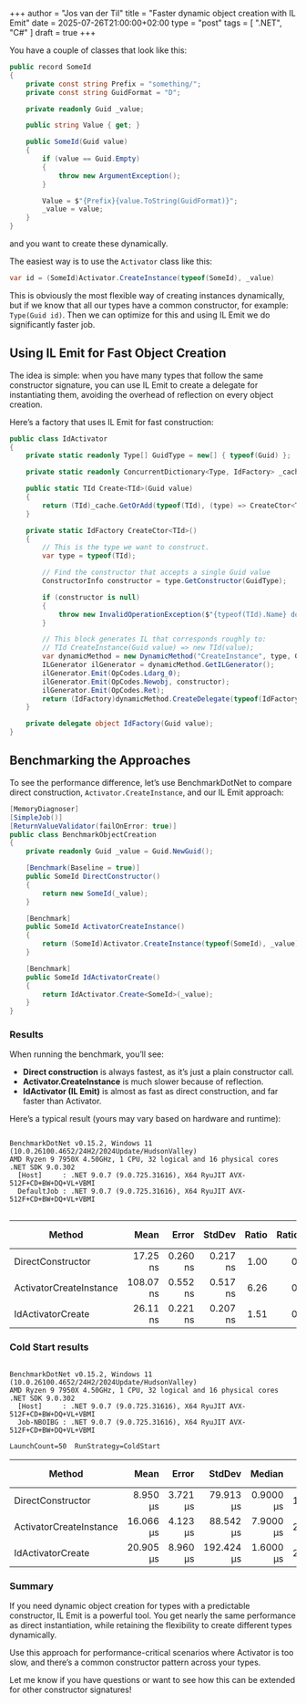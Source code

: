 +++
author = "Jos van der Til"
title = "Faster dynamic object creation with IL Emit"
date  = 2025-07-26T21:00:00+02:00
type = "post"
tags = [ ".NET", "C#" ]
draft = true
+++

You have a couple of classes that look like this:
```cs
public record SomeId
{
    private const string Prefix = "something/";
    private const string GuidFormat = "D";

    private readonly Guid _value;

    public string Value { get; }

    public SomeId(Guid value)
    {
        if (value == Guid.Empty)
        {
            throw new ArgumentException();
        }

        Value = $"{Prefix}{value.ToString(GuidFormat)}";
        _value = value;
    }
}
```

and you want to create these dynamically.

The easiest way is to use the `Activator` class like this:
```cs
var id = (SomeId)Activator.CreateInstance(typeof(SomeId), _value)
```

This is obviously the most flexible way of creating instances dynamically, but if we know that all our types have a common constructor, for example: `Type(Guid id)`. Then we can optimize for this and using IL Emit we do significantly faster job.

## Using IL Emit for Fast Object Creation

The idea is simple: when you have many types that follow the same constructor signature, you can use IL Emit to create a delegate for instantiating them, avoiding the overhead of reflection on every object creation.

Here’s a factory that uses IL Emit for fast construction:

```cs
public class IdActivator
{
    private static readonly Type[] GuidType = new[] { typeof(Guid) };

    private static readonly ConcurrentDictionary<Type, IdFactory> _cache = new();

    public static TId Create<TId>(Guid value)
    {
        return (TId)_cache.GetOrAdd(typeof(TId), (type) => CreateCtor<TId>())(value);
    }

    private static IdFactory CreateCtor<TId>()
    {
        // This is the type we want to construct.
        var type = typeof(TId);

        // Find the constructor that accepts a single Guid value
        ConstructorInfo constructor = type.GetConstructor(GuidType);

        if (constructor is null)
        {
            throw new InvalidOperationException($"{typeof(TId).Name} does not have a public constructor that accepts a single Guid parameter.");
        }

        // This block generates IL that corresponds roughly to:
        // TId CreateInstance(Guid value) => new TId(value);
        var dynamicMethod = new DynamicMethod("CreateInstance", type, GuidType, true);
        ILGenerator ilGenerator = dynamicMethod.GetILGenerator();
        ilGenerator.Emit(OpCodes.Ldarg_0);
        ilGenerator.Emit(OpCodes.Newobj, constructor);
        ilGenerator.Emit(OpCodes.Ret);
        return (IdFactory)dynamicMethod.CreateDelegate(typeof(IdFactory));
    }

    private delegate object IdFactory(Guid value);
}
```

## Benchmarking the Approaches

To see the performance difference, let’s use BenchmarkDotNet to compare direct construction, `Activator.CreateInstance`, and our IL Emit approach:

```cs
[MemoryDiagnoser]
[SimpleJob()]
[ReturnValueValidator(failOnError: true)]
public class BenchmarkObjectCreation
{
    private readonly Guid _value = Guid.NewGuid();

    [Benchmark(Baseline = true)]
    public SomeId DirectConstructor()
    {
        return new SomeId(_value);
    }

    [Benchmark]
    public SomeId ActivatorCreateInstance()
    {
        return (SomeId)Activator.CreateInstance(typeof(SomeId), _value);
    }

    [Benchmark]
    public SomeId IdActivatorCreate()
    {
        return IdActivator.Create<SomeId>(_value);
    }
}
```

### Results

When running the benchmark, you’ll see:

- **Direct construction** is always fastest, as it’s just a plain constructor call.
- **Activator.CreateInstance** is much slower because of reflection.
- **IdActivator (IL Emit)** is almost as fast as direct construction, and far faster than Activator.

Here’s a typical result (yours may vary based on hardware and runtime):

```

BenchmarkDotNet v0.15.2, Windows 11 (10.0.26100.4652/24H2/2024Update/HudsonValley)
AMD Ryzen 9 7950X 4.50GHz, 1 CPU, 32 logical and 16 physical cores
.NET SDK 9.0.302
  [Host]     : .NET 9.0.7 (9.0.725.31616), X64 RyuJIT AVX-512F+CD+BW+DQ+VL+VBMI
  DefaultJob : .NET 9.0.7 (9.0.725.31616), X64 RyuJIT AVX-512F+CD+BW+DQ+VL+VBMI


```
| Method                  | Mean      | Error    | StdDev   | Ratio | RatioSD | Gen0   | Allocated | Alloc Ratio |
|------------------------ |----------:|---------:|---------:|------:|--------:|-------:|----------:|------------:|
| DirectConstructor       |  17.25 ns | 0.260 ns | 0.217 ns |  1.00 |    0.02 | 0.0153 |     256 B |        1.00 |
| ActivatorCreateInstance | 108.07 ns | 0.552 ns | 0.517 ns |  6.26 |    0.08 | 0.0324 |     544 B |        2.12 |
| IdActivatorCreate       |  26.11 ns | 0.221 ns | 0.207 ns |  1.51 |    0.02 | 0.0153 |     256 B |        1.00 |


### Cold Start results
```

BenchmarkDotNet v0.15.2, Windows 11 (10.0.26100.4652/24H2/2024Update/HudsonValley)
AMD Ryzen 9 7950X 4.50GHz, 1 CPU, 32 logical and 16 physical cores
.NET SDK 9.0.302
  [Host]     : .NET 9.0.7 (9.0.725.31616), X64 RyuJIT AVX-512F+CD+BW+DQ+VL+VBMI
  Job-NBOIBG : .NET 9.0.7 (9.0.725.31616), X64 RyuJIT AVX-512F+CD+BW+DQ+VL+VBMI

LaunchCount=50  RunStrategy=ColdStart  

```
| Method                  | Mean      | Error    | StdDev     | Median    | Ratio | RatioSD | Allocated | Alloc Ratio |
|------------------------ |----------:|---------:|-----------:|----------:|------:|--------:|----------:|------------:|
| DirectConstructor       |  8.950 μs | 3.721 μs |  79.913 μs | 0.9000 μs | 11.55 |  111.39 |     256 B |        1.00 |
| ActivatorCreateInstance | 16.066 μs | 4.123 μs |  88.542 μs | 7.9000 μs | 20.73 |  123.60 |    1472 B |        5.75 |
| IdActivatorCreate       | 20.905 μs | 8.960 μs | 192.424 μs | 1.6000 μs | 26.97 |  268.21 |     256 B |        1.00 |



### Summary

If you need dynamic object creation for types with a predictable constructor, IL Emit is a powerful tool. You get nearly the same performance as direct instantiation, while retaining the flexibility to create different types dynamically.

Use this approach for performance-critical scenarios where Activator is too slow, and there’s a common constructor pattern across your types.

Let me know if you have questions or want to see how this can be extended for other constructor signatures!